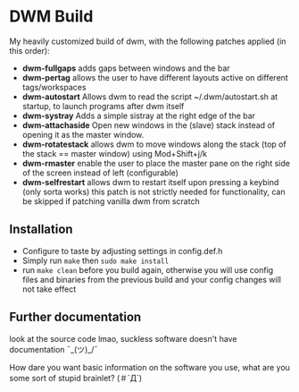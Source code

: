 # DWM Build
My heavily customized build of dwm, with the following patches applied (in this order):

- **dwm-fullgaps** adds gaps between windows and the bar
- **dwm-pertag** allows the user to have different layouts active on different tags/workspaces
- **dwm-autostart** Allows dwm to read the script ~/.dwm/autostart.sh at startup, to launch programs after dwm itself
- **dwm-systray** Adds a simple sistray at the right edge of the bar
- **dwm-attachaside** Open new windows in the (slave) stack instead of opening it as the master window.
- **dwm-rotatestack** allows dwm to move windows along the stack (top of the stack == master window) using Mod+Shift+j/k
- **dwm-rmaster** enable the user to place the master pane on the right side of the screen instead of left (configurable)
- **dwm-selfrestart** allows dwm to restart itself upon pressing a keybind (only sorta works)
    this patch is not strictly needed for functionality, can be skipped if patching vanilla dwm from scratch

## Installation
- Configure to taste by adjusting settings in config.def.h
- Simply run `make` then `sudo make install`
- run `make clean` before you build again, 
  otherwise you will use config files and binaries from the previous build and your config changes will not take effect

## Further documentation
look at the source code lmao, suckless software doesn't have documentation  ¯\_(ツ)_/¯

How dare you want basic information on the software you use, what are you some sort of stupid brainlet? (＃`Д´)

